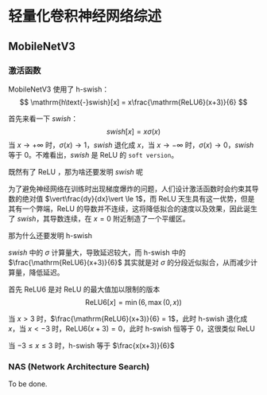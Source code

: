 # 轻量化卷积神经网络综述

## MobileNetV3

### 激活函数
MobileNetV3 使用了 $\mathrm{h\text{-}swish}$：
$$
\mathrm{h\text{-}swish}[x] = x\frac{\mathrm{ReLU6}(x+3)}{6}
$$

首先来看一下 $swish$：
$$
swish[x] = x \sigma(x)
$$
当 $x\to +\infty$ 时，$\sigma(x) \to 1$，$swish$ 退化成 $x$，当 $x\to -\infty$ 时，$\sigma(x) \to 0$，$swish$ 等于 $0$。不难看出，$swish$ 是 $\mathrm{ReLU}$ 的 `soft version`。

既然有了 $\mathrm{ReLU}$ ，那为啥还要发明 $swish$ 呢

为了避免神经网络在训练时出现梯度爆炸的问题，人们设计激活函数时会约束其导数的绝对值 $\vert\frac{dy}{dx}\vert \le 1$，而 $\mathrm{ReLU}$ 天生具有这一优势，但是其有一个弊端，$\mathrm{ReLU}$ 的导数并不连续，这将降低拟合的速度以及效果，因此诞生了 $swish$，其导数连续，在 $x = 0$ 附近制造了一个平缓区。

那为什么还要发明 $\mathrm{h\text{-}swish}$

$swish$ 中的 $\sigma$ 计算量大，导致延迟较大，而 $\mathrm{h\text{-}swish}$ 中的 $\frac{\mathrm{ReLU6}(x+3)}{6}$ 其实就是对 $\sigma$ 的分段近似拟合，从而减少计算量，降低延迟。

首先 $\mathrm{ReLU6}$ 是对 $\mathrm{ReLU}$ 的最大值加以限制的版本
$$
\mathrm{ReLU6}[x] = \min(6, \max(0, x))
$$

当 $x > 3$ 时，$\frac{\mathrm{ReLU6}(x+3)}{6} = 1$，此时 $\mathrm{h\text{-}swish}$ 退化成 $x$，当 $x < -3$ 时，$\mathrm{ReLU6}(x+3) = 0$，此时 $\mathrm{h\text{-}swish}$ 恒等于 $0$，这很类似 $\mathrm{ReLU}$

当 $-3 \le x \le 3$ 时，$\mathrm{h\text{-}swish}$ 等于 $\frac{x(x+3)}{6}$ 

### NAS (Network Architecture Search)
To be done.